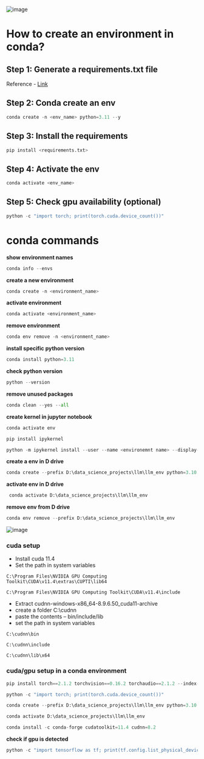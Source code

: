 ![image](https://github.com/SHRIDHARKN/data_science/assets/74343939/33871c2e-d40c-4263-bbe7-5479bc8eec07)
# How to create an environment in conda?
## Step 1: Generate a requirements.txt file
Reference - [Link](https://github.com/SHRIDHARKN/data_science/blob/main/requirements.md#llm-env-requirements)
## Step 2: Conda create an env
```python
conda create -n <env_name> python=3.11 --y
```
## Step 3: Install the requirements
```python
pip install <requirements.txt>
```
## Step 4: Activate the env
```python
conda activate <env_name>
```
## Step 5: Check gpu availability (optional)
```python
python -c "import torch; print(torch.cuda.device_count())"
```
# conda commands
**show environment names**<br>
```python
conda info --envs
```
**create a new environment**<br>
```python
conda create -n <environment_name>
```
**activate environment**<br>
```python
conda activate <environment_name>
```
**remove environment**<br>
```python
conda env remove -n <environment_name>
```
**install specific python version**
```python
conda install python=3.11
```
**check python version**
```python
python --version
```
**remove unused packages**
```python
conda clean --yes --all
```
**create kernel in jupyter notebook**
```python
conda activate env
```
```python
pip install ipykernel
```
```python
python -m ipykernel install --user --name <environemnt name> --display-name "<display name>"
```

**create a env in D drive**
```python
conda create --prefix D:\data_science_projects\llm\llm_env python=3.10
```
**activate env in D drive**
```python
 conda activate D:\data_science_projects\llm\llm_env
```
**remove env from D drive**
```python
conda env remove --prefix D:\data_science_projects\llm\llm_env
```
![image](https://github.com/SHRIDHARKN/data_science/assets/74343939/79a0075c-6a3f-461f-803b-23a6f1f97aa4)<br>
### cuda setup
- Install cuda 11.4
- Set the path in system variables
```
C:\Program Files\NVIDIA GPU Computing Toolkit\CUDA\v11.4\extras\CUPTI\lib64
```
```
C:\Program Files\NVIDIA GPU Computing Toolkit\CUDA\v11.4\include
```
- Extract cudnn-windows-x86_64-8.9.6.50_cuda11-archive
- create a folder C:\cudnn
- paste the contents – bin/include/lib
- set the path in system variables
```
C:\cudnn\bin
```
```
C:\cudnn\include
```
```
C:\cudnn\lib\x64
```


### cuda/gpu setup in a conda environment
```python
pip install torch==2.1.2 torchvision==0.16.2 torchaudio==2.1.2 --index-url https://download.pytorch.org/whl/cu118
```
```python
python -c "import torch; print(torch.cuda.device_count())"
```
```python
conda create --prefix D:\data_science_projects\llm\llm_env python=3.10
```
```python
conda activate D:\data_science_projects\llm\llm_env
```
```python
conda install -c conda-forge cudatoolkit=11.4 cudnn=8.2
```

**check if gpu is detected**
```python
python -c "import tensorflow as tf; print(tf.config.list_physical_devices('GPU'))"
```
